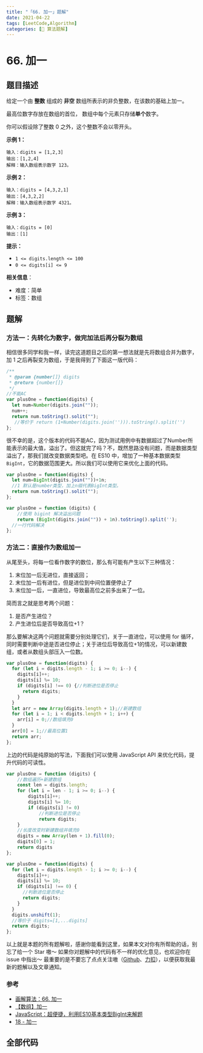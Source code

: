 ```yaml
---
title: "「66. 加一」题解"
date: 2021-04-22
tags: [LeetCode,Algorithm]
categories: [📝 算法题解]
---
```


#  66. 加一
## 题目描述

给定一个由 **整数** 组成的 **非空** 数组所表示的非负整数，在该数的基础上加一。

最高位数字存放在数组的首位， 数组中每个元素只存储**单个**数字。

你可以假设除了整数 0 之外，这个整数不会以零开头。<!-- more -->

**示例 1：**

```
输入：digits = [1,2,3]
输出：[1,2,4]
解释：输入数组表示数字 123。
```

**示例 2：**

```
输入：digits = [4,3,2,1]
输出：[4,3,2,2]
解释：输入数组表示数字 4321。
```

**示例 3：**

```
输入：digits = [0]
输出：[1]
```

**提示：**

- `1 <= digits.length <= 100`
- `0 <= digits[i] <= 9`

**相关信息**：

+ 难度：简单
+ 标签：数组

## 题解

### 方法一：先转化为数字，做完加法后再分裂为数组

相信很多同学和我一样，读完这道题目之后的第一想法就是先将数组合并为数字，加 1 之后再裂变为数组，于是我得到了下面这一版代码：

```javascript
/**
 * @param {number[]} digits
 * @return {number[]}
 */
//不能AC
var plusOne = function(digits) {
  let num=Number(digits.join(""));
  num++;
  return num.toString().solit("");
   //等价于 return (1+Number(digits.join(''))).toString().split('')
};
```

很不幸的是，这个版本的代码不能AC，因为测试用例中有数据超过了Number所能表示的最大值，溢出了。但这就完了吗？不，既然思路没有问题，而是数据类型溢出了，那我们就改变数据类型吧。在 ES10 中，增加了一种基本数据类型 `BigInt`，它的数据范围更大。所以我们可以使用它来优化上面的代码。

```javascript
var plusOne = function(digits) {
  let num=BigInt(digits.join(""))+1n;
  //1 默认是number类型，加上n缀代表BigInt类型。
  return num.toString().solit("");
};
```

```javascript
var plusOne = function (digits) {
    //使用 bigint 解决溢出问题
    return (BigInt(digits.join("")) + 1n).toString().split('');
  //一行代码解决
};
```

### 方法二：直接作为数组加一

从尾至头，将每一位看作数字的数位，那么有可能有产生以下三种情况：

1. 末位加一后无进位，直接返回；
2. 末位加一后有进位，但是进位到中间位置便停止了
3. 末位加一后，一直进位，导致最高位之前多出来了一位。

简而言之就是思考两个问题：

1. 是否产生进位？
2. 产生进位后是否导致高位+1？

那么要解决这两个问题就需要分别处理它们，关于一直进位，可以使用 for 循环，同时需要判断中途是否进位停止；关于进位后导致高位+1的情况，可以新建数组，或者从数组头部压入一位数。

```javascript
var plusOne = function(digits) {
  for (let i = digits.length - 1; i >= 0; i--) {
    digits[i]++;
    digits[i] %= 10;
    if (digits[i] !== 0) {//判断进位是否停止
      return digits;
    }
  }
  let arr = new Array(digits.length + 1);//新建数组
  for (let i = 1; i < digits.length + 1; i++) {
    arr[i] = 0;//数组填充0
  }
  arr[0] = 1;//最高位置1
  return arr;
};
```

上边的代码是纯原始的写法，下面我们可以使用 JavaScript API 来优化代码，提升代码的可读性。

```javascript
var plusOne = function (digits) {
    //数组遍历+新建数组
    const len = digits.length;
    for (let i = len - 1; i >= 0; i--) {
        digits[i]++;
        digits[i] %= 10;
        if (digits[i] != 0)
            //判断进位是否停止
            return digits;
    }
    //长度改变时新建数组并填充0
    digits = new Array(len + 1).fill(0);
    digits[0] = 1;
    return digits
};
```

```javascript
var plusOne = function(digits) {
  for (let i = digits.length - 1; i >= 0; i--) {
    digits[i]++;
    digits[i] %= 10;
    if (digits[i] !== 0) {
      //判断进位是否停止
      return digits;
    }
  }
  digits.unshift(1);
  //等价于 digits=[1,...digits]
  return digits;
};
```

以上就是本题的所有题解啦，感谢你能看到这里，如果本文对你有所帮助的话，别忘了给一个 Star 嗷～
如果你对题解中的代码有不一样的优化意见，也欢迎你在 issue 中指出～
最重要的是不要忘了点点关注嗷（[Github](https://github.com/KimYangOfCat)、[力扣](https://leetcode-cn.com/u/kimyang/)），以便获取我最新的题解以及文章通知。

### 参考

+ [画解算法：66. 加一](https://leetcode-cn.com/problems/plus-one/solution/hua-jie-suan-fa-66-jia-yi-by-guanpengchn/)
+ [【数组】加一](https://leetcode-cn.com/problems/plus-one/solution/shu-zu-jia-yi-by-demigodliu-m2c6/)
+ [JavaScript：超便捷，利用ES10基本类型BigInt来解题](https://leetcode-cn.com/problems/plus-one/solution/javascriptchao-bian-jie-li-yong-es10ji-ben-lei-xin/)
+ [18 - 加一](https://leetcode-cn.com/problems/plus-one/solution/18-jia-yi-by-joeyzhouyicheng/)

## 全部代码

<RecoDemo :collapse="true">
  <template slot="code-js">
    <<< @/blog/algorithm/src/js/66.加一.js
  </template>
</RecoDemo>